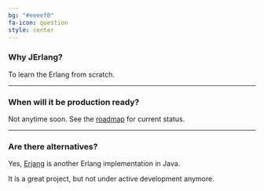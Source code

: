```yaml
---
bg: "#eeeef0"
fa-icon: question
style: center
---
```


### Why JErlang?

To learn the Erlang from scratch.

---

### When will it be production ready?

Not anytime soon. See the [roadmap](https://github.com/jerlang/jerlang/blob/master/README.md) for current status.

---

### Are there alternatives?

Yes, [Erjang](https://github.com/trifork/erjang) is another Erlang implementation in Java.

It is a great project, but not under active development anymore.
